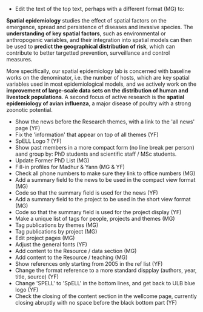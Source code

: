 * Edit the text of the top text, perhaps with a different format (MG) to:

**Spatial epidemiology** studies the effect of spatial factors on the emergence, spread and persistence of diseases and invasive species. The **understanding of key spatial factors**, such as environmental or anthropogenic variables, and their integration into spatial models can then be used to **predict the geographical distribution of risk**, which can  contribute to better targetted prevention, surveillance and control measures. 

More specifically, our spatial epidemiology lab is concerned with baseline works on the denominator, i.e. the number of hosts, which are key spatial variables used in most epidemiological models, and we actively work on the **improvement of large-scale data sets on the distribution of human and livestock populations**. A second focus of active research is the **spatial epidemiology of avian influenza**, a major disease of poultry with a strong zoonotic potential.


* Show the news before the Research themes, with a link to the 'all news' page (YF)
* Fix the 'information' that appear on top of all themes (YF) 
* SpELL Logo ? (YF)
* Show past members in a more compact form (no line break per person) aand group by: PhD students and scientific staff / MSc students.
* Update Former PhD List (MG)
* Fill-in profiles for Madhur & Yann (MG & YF)
* Check all phone numbers to make sure they link to office numbers (MG)
* Add a summary field to the news to be used in the compact view format (MG)
* Code so that the summary field is used for the news (YF)
* Add a summary field to the project to be used in the short view format (MG)
* Code so that the summary field is used for the project display (YF)
* Make a unique list of tags for people, projects and themes (MG)
* Tag publications by themes (MG)
* Tag publications by project (MG)
* Edit project pages (MG)
* Adjust the general fonts (YF)
* Add content to the Resource / data section (MG)
* Add content to the Resource / teaching (MG)
* Show references only starting from 2005 in the ref list (YF)
* Change the format reference to a more standard dispplay (authors, year, title, source) (YF)
* Change 'SPELL' to 'SpELL' in the bottom lines, and get back to ULB blue logo (YF)
* Check the closing of the content section in the wellcome page, currently closing abruptly with no space before the black bottom part (YF)



